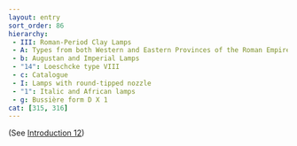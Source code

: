 ```yaml
---
layout: entry
sort_order: 86
hierarchy:
 - III: Roman-Period Clay Lamps
 - A: Types from both Western and Eastern Provinces of the Roman Empire
 - b: Augustan and Imperial Lamps
 - "14": Loeschcke type VIII
 - c: Catalogue
 - I: Lamps with round-tipped nozzle
 - "1": Italic and African lamps
 - g: Bussière form D X 1
cat: [315, 316]
---
```


(See [Introduction 12](Introduction-12))
